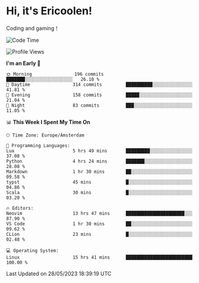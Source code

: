 # Hi, it's Ericoolen!
Coding and gaming！

<!--START_SECTION:waka-->
![Code Time](http://img.shields.io/badge/Code%20Time-829%20hrs%2012%20mins-blue)

![Profile Views](http://img.shields.io/badge/Profile%20Views-1-blue)

**I'm an Early 🐤** 

```text
🌞 Morning                196 commits         ███████░░░░░░░░░░░░░░░░░░   26.10 % 
🌆 Daytime                314 commits         ██████████░░░░░░░░░░░░░░░   41.81 % 
🌃 Evening                158 commits         █████░░░░░░░░░░░░░░░░░░░░   21.04 % 
🌙 Night                  83 commits          ███░░░░░░░░░░░░░░░░░░░░░░   11.05 % 
```


📊 **This Week I Spent My Time On** 

```text
🕑︎ Time Zone: Europe/Amsterdam

💬 Programming Languages: 
Lua                      5 hrs 49 mins       █████████░░░░░░░░░░░░░░░░   37.08 % 
Python                   4 hrs 24 mins       ███████░░░░░░░░░░░░░░░░░░   28.08 % 
Markdown                 1 hr 30 mins        ██░░░░░░░░░░░░░░░░░░░░░░░   09.58 % 
typst                    45 mins             █░░░░░░░░░░░░░░░░░░░░░░░░   04.86 % 
Scala                    30 mins             █░░░░░░░░░░░░░░░░░░░░░░░░   03.20 % 

🔥 Editors: 
Neovim                   13 hrs 47 mins      ██████████████████████░░░   87.90 % 
VS Code                  1 hr 30 mins        ██░░░░░░░░░░░░░░░░░░░░░░░   09.62 % 
CLion                    23 mins             █░░░░░░░░░░░░░░░░░░░░░░░░   02.48 % 

💻 Operating System: 
Linux                    15 hrs 41 mins      █████████████████████████   100.00 % 
```


 Last Updated on 28/05/2023 18:39:19 UTC
<!--END_SECTION:waka-->


